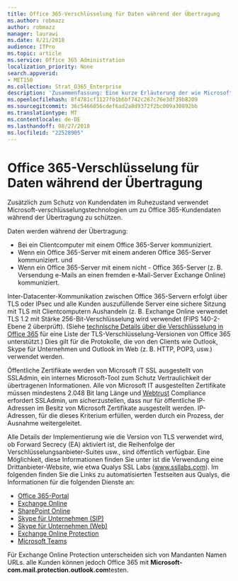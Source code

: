 ```yaml
---
title: Office 365-Verschlüsselung für Daten während der Übertragung
ms.author: robmazz
author: robmazz
manager: laurawi
ms.date: 8/21/2018
audience: ITPro
ms.topic: article
ms.service: Office 365 Administration
localization_priority: None
search.appverid:
- MET150
ms.collection: Strat_O365_Enterprise
description: 'Zusammenfassung: Eine kurze Erläuterung der wie Microsoft Daten während der Übertragung verschlüsselt.'
ms.openlocfilehash: 8f4781cf1127fb1b6bf742c267c76e3df39b8209
ms.sourcegitcommit: 36c5466056cdef6ad2a8d9372f2bc009a30892bb
ms.translationtype: MT
ms.contentlocale: de-DE
ms.lasthandoff: 08/27/2018
ms.locfileid: "22528905"
---
```

# <a name="office-365-encryption-for-data-in-transit"></a>Office 365-Verschlüsselung für Daten während der Übertragung

Zusätzlich zum Schutz von Kundendaten im Ruhezustand verwendet Microsoft-verschlüsselungstechnologien um zu Office 365-Kundendaten während der Übertragung zu schützen. 

Daten werden während der Übertragung:
- Bei ein Clientcomputer mit einem Office 365-Server kommuniziert.
- Wenn ein Office 365-Server mit einem anderen Office 365-Server kommuniziert. und
- Wenn ein Office 365-Server mit einem nicht - Office 365-Server (z. B. Versendung e-Mails an einen fremden e-Mail-Server Exchange Online) kommuniziert.

Inter-Datacenter-Kommunikation zwischen Office 365-Servern erfolgt über TLS oder IPsec und alle Kunden auszufüllende Server eine sichere Sitzung mit TLS mit Clientcomputern Aushandeln (z. B. Exchange Online verwendet TLS 1.2 mit Stärke 256-Bit-Verschlüsselung wird verwendet (FIPS 140-2-Ebene 2 überprüft). (Siehe [technische Details über die Verschlüsselung in Office 365](https://support.office.com/article/Technical-reference-details-about-encryption-in-Office-365-862CBE93-4268-4EF9-BA79-277545ECF221) für eine Liste der TLS-Verschlüsselung-Versionen von Office 365 unterstützt.) Dies gilt für die Protokolle, die von den Clients wie Outlook, Skype für Unternehmen und Outlook im Web (z. B. HTTP, POP3, usw.) verwendet werden.

Öffentliche Zertifikate werden von Microsoft IT SSL ausgestellt von SSLAdmin, ein internes Microsoft-Tool zum Schutz Vertraulichkeit der übertragenen Informationen. Alle von Microsoft IT ausgestellten Zertifikate müssen mindestens 2.048 Bit lang Länge und [Webtrust](http://www.webtrust.org/homepage-documents/item70372.pdf) Compliance erfordert SSLAdmin, um sicherzustellen, dass nur für öffentliche IP-Adressen im Besitz von Microsoft Zertifikate ausgestellt werden. IP-Adressen, für die dieses Kriterium erfüllen, werden durch ein Prozess, der Ausnahme weitergeleitet.

Alle Details der Implementierung wie die Version von TLS verwendet wird, ob Forward Secrecy (EA) aktiviert ist, die Reihenfolge der Verschlüsselungsanbieter-Suites usw., sind öffentlich verfügbar. Eine Möglichkeit, diese Informationen finden Sie unter ist die Verwendung eine Drittanbieter-Website, wie etwa Qualys SSL Labs (www.ssllabs.com). Im folgenden finden Sie die Links zu automatisierten Testseiten aus Qualys, die Informationen für die folgenden Dienste an:
- [Office 365-Portal](https://www.ssllabs.com/ssltest/analyze.html?d=portal.office.com&hideResults=on)
- [Exchange Online](https://www.ssllabs.com/ssltest/analyze.html?d=outlook.office365.com&hideResults=on)
- [SharePoint Online](https://www.ssllabs.com/ssltest/analyze.html?d=microsoft-my.sharepoint.com&hideResults=on)
- [Skype für Unternehmen (SIP)](https://www.ssllabs.com/ssltest/analyze.html?d=sipdir.online.lync.com)
- [Skype für Unternehmen (Web)](https://www.ssllabs.com/ssltest/analyze.html?d=webdir.online.lync.com&hideResults=on)
- [Exchange Online Protection](https://ssl-tools.net/mailservers/microsoft-com.mail.protection.outlook.com)
- [Microsoft Teams](https://www.ssllabs.com/ssltest/analyze.html?d=teams.microsoft.com&latest)

Für Exchange Online Protection unterscheiden sich von Mandanten Namen URLs. alle Kunden können jedoch Office 365 mit **Microsoft-com.mail.protection.outlook.com**testen.
